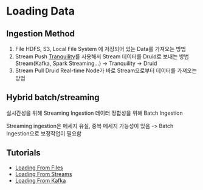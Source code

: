 

# Loading Data

## Ingestion Method

1. File
   HDFS, S3, Local File System 에 저장되어 있는 Data를 가져오는 방법
2. Stream Push
   [Tranquility](https://github.com/druid-io/tranquility)를 사용해서 Stream 데이터를 Druid로 보내는 방법
   Stream(Kafka, Spark Streaming...) -> Tranquility -> Druid
3. Stream Pull
   Druid Real-time Node가 바로 Stream으로부터 데이터를 가져오는 방법

## Hybrid batch/streaming

실시간성을 위해 Streaming Ingestion
데이터 정합성을 위해 Batch Ingestion

Streaming ingestion은 메세지 유실, 중복 메세지 가능성이 있음 -> Batch Ingestion으로 보정작업이 필요함

## Tutorials

- [Loading From Files](http://druid.io/docs/latest/tutorials/tutorial-batch.html)
- [Loading From Streams](http://druid.io/docs/latest/tutorials/tutorial-streams.html)
- [Loading From Kafka](http://druid.io/docs/latest/tutorials/tutorial-kafka.html)